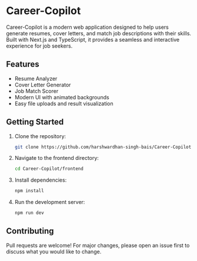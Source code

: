 # Career-Copilot

Career-Copilot is a modern web application designed to help users generate resumes, cover letters, and match job descriptions with their skills. Built with Next.js and TypeScript, it provides a seamless and interactive experience for job seekers.

## Features
- Resume Analyzer
- Cover Letter Generator
- Job Match Scorer
- Modern UI with animated backgrounds
- Easy file uploads and result visualization

## Getting Started
1. Clone the repository:
	```sh
	git clone https://github.com/harshwardhan-singh-bais/Career-Copilot.git
	```
2. Navigate to the frontend directory:
	```sh
	cd Career-Copilot/frontend
	```
3. Install dependencies:
	```sh
	npm install
	```
4. Run the development server:
	```sh
	npm run dev
	```

## Contributing
Pull requests are welcome! For major changes, please open an issue first to discuss what you would like to change.


